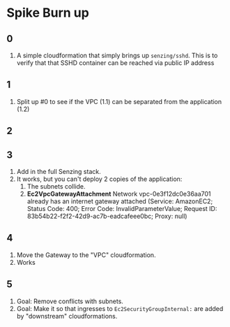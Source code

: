 # Spike Burn up

## 0

1. A simple cloudformation that simply brings up `senzing/sshd`.
   This is to verify that that SSHD container can be reached via public IP address

## 1

1. Split up #0 to see if the VPC (1.1) can be separated from the application (1.2)

## 2

## 3

1. Add in the full Senzing stack.
1. It works, but you can't deploy 2 copies of the application:
    1. The subnets collide.
    1. **Ec2VpcGatewayAttachment**  Network vpc-0e3f12dc0e36aa701 already has an internet gateway attached (Service: AmazonEC2; Status Code: 400; Error Code: InvalidParameterValue; Request ID: 83b54b22-f2f2-42d9-ac7b-eadcafeee0bc; Proxy: null)

## 4

1. Move the Gateway to the "VPC" cloudformation.
1. Works

## 5

1. Goal: Remove conflicts with subnets.
1. Goal: Make it so that ingresses to `Ec2SecurityGroupInternal:` are added by "downstream" cloudformations.
